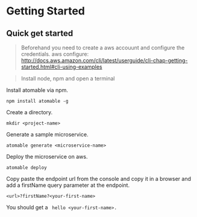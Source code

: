 # Getting Started

## Quick get started

> Beforehand you need to create a aws accouunt and configure the credentials.
> aws configure: http://docs.aws.amazon.com/cli/latest/userguide/cli-chap-getting-started.html#cli-using-examples

> Install node, npm and open a terminal

Install atomable via npm.
```
npm install atomable -g
```

Create a directory.
```
mkdir <project-name>
```

Generate a sample microservice.
```
atomable generate <microservice-name>
```

Deploy the microservice on aws.
```
atomable deploy
```

Copy paste the endpoint url from the console and copy it in a browser and add a firstName query parameter at the endpoint.
```
<url>?firstName?<your-first-name>
```

You should get a ``` hello <your-first-name>.```
